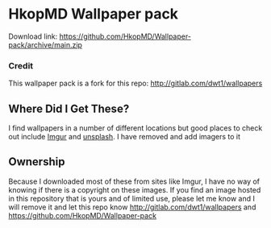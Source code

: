 # HkopMD Wallpaper pack

Download link: https://github.com/HkopMD/Wallpaper-pack/archive/main.zip

### Credit 

This wallpaper pack is a fork for this repo: http://gitlab.com/dwt1/wallpapers




## Where Did I Get These?

I find wallpapers in a number of different locations but good places to check out include [Imgur](http://imgur.com) and [unsplash](http://unsplash.com).
I have removed and add imagers to it 

## Ownership

Because I downloaded most of these from sites like Imgur, I have no way of knowing if there is a copyright on these images. If you find an image hosted in this repository that is yours and of limited use, please let me know and I will remove it and let this repo know http://gitlab.com/dwt1/wallpapers and https://github.com/HkopMD/Wallpaper-pack
